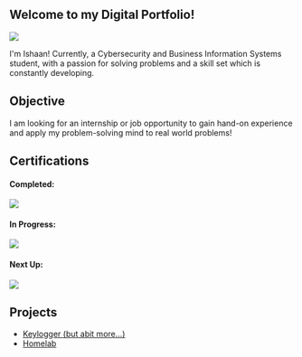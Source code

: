 ## Welcome to my Digital Portfolio!

<a href="https://linkedin.com/in/ishaan7777"><img src="https://img.shields.io/badge/-LinkedIn-0072b1?&style=for-the-badge&logo=linkedin&logoColor=white" /></a>

I'm Ishaan!
Currently, a Cybersecurity and Business Information Systems student, with a passion for solving problems and a skill set which is constantly developing.


## Objective

I am looking for an internship or job opportunity to gain hand-on experience and apply my problem-solving mind to real world problems!


## Certifications

#### Completed:
<a href="https://www.credly.com/badges/0fc886a8-2fa3-4a8c-8794-11738ae470d0/linked_in_profile"><img src="https://img.shields.io/badge/Google%20Cybersecurity%20Professional%20Certificate-4285F4?style=for-the-badge&logo=Google&logoColor=white" /> </a>

####  In Progress:
<a href="https://www.comptia.org/certifications/network"> <img src="https://img.shields.io/badge/-Network%2B-FF0000?&style=for-the-badge&logo=CompTIA&logoColor=white" /> </a>

#### Next Up:
<a href="https://www.comptia.org/certifications/security"> <img src="https://img.shields.io/badge/-Security%2B-FF0000?&style=for-the-badge&logo=CompTIA&logoColor=white" /> </a>
</div>


## Projects
- <a href="https://github.com/ishaan-7777/keylogger"> Keylogger (but abit more...) </a>
- <a href="https://github.com/ishaan-7777/homelab"> Homelab </a>
